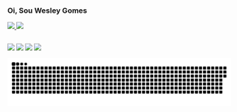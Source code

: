 ### Oi, Sou Wesley Gomes

<div>
  <a href="https://github.com/WesleyGCosta">
  <img height="180em" src="https://github-readme-stats.vercel.app/api?username=WesleyGCosta&show_icons=true&theme=dracula&include_all_commits=true&count_private=true"/>
  <img height="180em" src="https://github-readme-stats.vercel.app/api/top-langs/?username=WesleyGCosta&layout=compact&langs_count=7&theme=dracula"/>
</div>
  
 ##
  
  <div> 
  
  <a href="https://www.instagram.com/wesley.gomesk/" target="_blank"><img src="https://img.shields.io/badge/-Instagram-%23E4405F?style=for-the-badge&logo=instagram&logoColor=white" target="_blank"></a>
    <a href="https://github.com/WesleyGCosta/" target="_blank"><img src = "https://img.shields.io/badge/GitHub-100000?style=for-the-badge&logo=github&logoColor=white" target="_blank"></a>
  <a href = "mailto:wesleygomescosta825@gmail.com"><img src="https://img.shields.io/badge/-Gmail-%23333?style=for-the-badge&logo=gmail&logoColor=white" target="_blank"></a>
  <a href="https://www.linkedin.com/in/wesley-gomes-/" target="_blank"><img src="https://img.shields.io/badge/-LinkedIn-%230077B5?style=for-the-badge&logo=linkedin&logoColor=white" target="_blank"></a>
 
   ![Snake animation](https://github.com/WesleyGCosta/WesleyGCosta/blob/output/github-contribution-grid-snake.svg)
    
</div>
